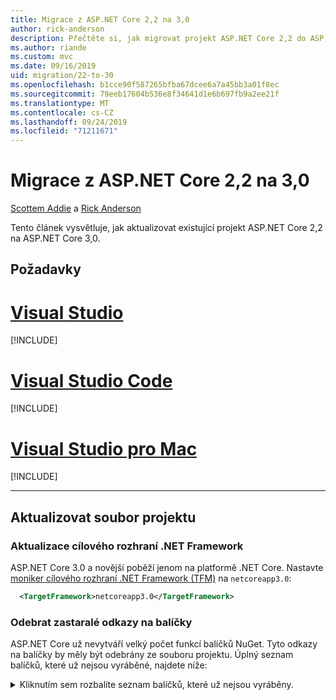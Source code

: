```yaml
---
title: Migrace z ASP.NET Core 2,2 na 3,0
author: rick-anderson
description: Přečtěte si, jak migrovat projekt ASP.NET Core 2,2 do ASP.NET Core 3,0.
ms.author: riande
ms.custom: mvc
ms.date: 09/16/2019
uid: migration/22-to-30
ms.openlocfilehash: b1cce90f587265bfba67dcee6a7a45bb3a01f8ec
ms.sourcegitcommit: 79eeb17604b536e8f34641d1e6b697fb9a2ee21f
ms.translationtype: MT
ms.contentlocale: cs-CZ
ms.lasthandoff: 09/24/2019
ms.locfileid: "71211671"
---
```

# <a name="migrate-from-aspnet-core-22-to-30"></a>Migrace z ASP.NET Core 2,2 na 3,0

[Scottem Addie](https://github.com/scottaddie) a [Rick Anderson](https://twitter.com/RickAndMSFT)

Tento článek vysvětluje, jak aktualizovat existující projekt ASP.NET Core 2,2 na ASP.NET Core 3,0.

## <a name="prerequisites"></a>Požadavky

# <a name="visual-studiotabvisual-studio"></a>[Visual Studio](#tab/visual-studio)

[!INCLUDE[](~/includes/net-core-prereqs-vs-3.0.md)]

# <a name="visual-studio-codetabvisual-studio-code"></a>[Visual Studio Code](#tab/visual-studio-code)

[!INCLUDE[](~/includes/net-core-prereqs-vsc-3.0.md)]

# <a name="visual-studio-for-mactabvisual-studio-mac"></a>[Visual Studio pro Mac](#tab/visual-studio-mac)

[!INCLUDE[](~/includes/net-core-prereqs-mac-3.0.md)]

---

## <a name="update-the-project-file"></a>Aktualizovat soubor projektu

### <a name="update-the-target-framework"></a>Aktualizace cílového rozhraní .NET Framework

ASP.NET Core 3.0 a novější poběží jenom na platformě .NET Core. Nastavte [moniker cílového rozhraní .NET Framework (TFM)](/dotnet/standard/frameworks) na `netcoreapp3.0`:

```xml
  <TargetFramework>netcoreapp3.0</TargetFramework>
```

### <a name="remove-obsolete-package-references"></a>Odebrat zastaralé odkazy na balíčky

ASP.NET Core už nevytváří velký počet funkcí balíčků NuGet. Tyto odkazy na balíčky by měly být odebrány ze souboru projektu. Úplný seznam balíčků, které už nejsou vyráběné, najdete níže:

<details>
    <summary>Kliknutím sem rozbalíte seznam balíčků, které už nejsou vyráběny.</summary>

    * Microsoft.AspNetCore
    * Microsoft.AspNetCore.All
    * Microsoft.AspNetCore.App
    * Microsoft. AspNetCore. antipadělání
    * Microsoft. AspNetCore. Authentication
    * Microsoft. AspNetCore. Authentication. abstrakce
    * Microsoft. AspNetCore. Authentication. cookies
    * Microsoft. AspNetCore. Authentication. Core
    * Microsoft. AspNetCore. Authentication. JwtBearer
    * Microsoft. AspNetCore. Authentication. OAuth
    * Microsoft. AspNetCore. Authentication. OpenIdConnect
    * Microsoft. AspNetCore. Authorization
    * Microsoft. AspNetCore. Authorization. Policy
    * Microsoft. AspNetCore. CookiePolicy
    * Microsoft. AspNetCore. Cors
    * Microsoft. AspNetCore. Cryptography. Internal
    * Odvození od společnosti Microsoft. AspNetCore. Cryptography.
    * Microsoft.AspNetCore.DataProtection
    * Microsoft. AspNetCore. DataProtection. abstrakce
    * Microsoft. AspNetCore. DataProtection. Extensions
    * Microsoft. AspNetCore. Diagnostics
    * Microsoft. AspNetCore. Diagnostics. HealthChecks
    * Microsoft.AspNetCore.HostFiltering
    * Microsoft.AspNetCore.Hosting
    * Microsoft. AspNetCore. Hosting. abstrakce
    * Microsoft. AspNetCore. Hosting. Server. abstrakce
    * Microsoft. AspNetCore. http
    * Microsoft. AspNetCore. http. abstrakce
    * Microsoft. AspNetCore. http. Connections
    * Microsoft. AspNetCore. http. Extensions
    * Microsoft. AspNetCore. http. Features
    * Microsoft. AspNetCore. HttpOverrides
    * Microsoft. AspNetCore. HttpsPolicy
    * Microsoft. AspNetCore. identity
    * Microsoft. AspNetCore. Localization
    * Microsoft. AspNetCore. Localization. Routing
    * Microsoft. AspNetCore. MiddlewareAnalysis
    * Microsoft.AspNetCore.Mvc
    * Microsoft. AspNetCore. Mvc. abstrakce
    * Microsoft. AspNetCore. Mvc. Analyzers
    * Microsoft. AspNetCore. Mvc. ApiExplorer
    * Microsoft. AspNetCore. Mvc. API. Analyzers
    * Microsoft. AspNetCore. Mvc. Core
    * Microsoft. AspNetCore. Mvc. Cors
    * Microsoft. AspNetCore. Mvc. DataAnnotations
    * Microsoft. AspNetCore. Mvc. formátovací modul. JSON
    * Microsoft. AspNetCore. Mvc. formátovací modul. XML
    * Microsoft. AspNetCore. Mvc. Localization
    * Microsoft.AspNetCore.Mvc.Razor
    * Microsoft. AspNetCore. Mvc. Razor. Extensions
    * Microsoft. AspNetCore. Mvc. Razor. ViewCompilation
    * Microsoft. AspNetCore. Mvc. RazorPages
    * Microsoft. AspNetCore. Mvc. TagHelpers
    * Microsoft. AspNetCore. Mvc. ViewFeatures
    * Microsoft. AspNetCore. Razor
    * Microsoft. AspNetCore. Razor. Runtime
    * Microsoft. AspNetCore. Razor. Design
    * Microsoft. AspNetCore. ResponseCaching
    * Microsoft. AspNetCore. ResponseCaching. abstrakce
    * Microsoft. AspNetCore. ResponseCompression
    * Microsoft. AspNetCore. Rewrite
    * Microsoft.AspNetCore.Routing
    * Microsoft. AspNetCore. Routing. Abstracts
    * Microsoft. AspNetCore. Server. HttpSys
    * Microsoft. AspNetCore. Server. IIS
    * Microsoft. AspNetCore. Server. IISIntegration
    * Microsoft. AspNetCore. Server. Kestrel
    * Microsoft. AspNetCore. Server. Kestrel. Core
    * Microsoft. AspNetCore. Server. Kestrel. https
    * Microsoft. AspNetCore. Server. Kestrel. Transports. abstrakce
    * Microsoft. AspNetCore. Server. Kestrel. Transport. Sockets
    * Microsoft. AspNetCore. Session
    * Microsoft. AspNetCore. Signal
    * Microsoft. AspNetCore. Signaler. Core
    * Microsoft.AspNetCore.StaticFiles
    * Microsoft. AspNetCore. WebSockets
    * Microsoft. AspNetCore. webutilities
    * Microsoft.Net. http. Headers</details>

### <a name="framework-reference"></a>Odkaz na rozhraní

Funkce ASP.NET Core, které byly k dispozici prostřednictvím jednoho z výše uvedených balíčků, jsou k dispozici `Microsoft.AspNetCore.App` jako součást sdíleného rozhraní.  *Sdílené rozhraní* je sada sestavení (soubory *. dll* ), které jsou nainstalovány na počítači a zahrnují komponentu modulu runtime a sadu targeting pack. Další informace najdete v tématu [sdílené rozhraní](https://natemcmaster.com/blog/2018/08/29/netcore-primitives-2/).


* Projekty, které cílí `Microsoft.NET.Sdk.Web` na sadu SDK, implicitně odkazují na `Microsoft.AspNetCore.App` rozhraní.

Pro tyto projekty nejsou vyžadovány žádné další odkazy:

```xml
<Project SDK="Microsoft.NET.Sdk.Web">
  <PropertyGroup>
    <TargetFramework>netcoreapp3.0</TargetFramework>
  </PropertyGroup>
    ...
</Project>
```

* Projekty, které `Microsoft.NET.Sdk` cílí `Microsoft.NET.Sdk.Razor` na sadu SDK, by měly `FrameworkReference` přidat `Microsoft.AspNetCore.App`explicitní pro:

```xml
<Project SDK="Microsoft.NET.Sdk.Razor">
  <PropertyGroup>
    <TargetFramework>netcoreapp3.0</TargetFramework>
  </PropertyGroup>

  <ItemGroup>
    <FrameworkReference Include="Microsoft.AspNetCore.App" />
  </ItemGroup>
    ...
</Project>
```

### <a name="add-package-references-for-removed-assemblies"></a>Přidat odkazy na balíčky pro odebraná sestavení

ASP.NET Core 3,0 odstraní některá sestavení, která byla dříve součástí odkazu `Microsoft.AspNetCore.App` na balíček. Chcete-li pokračovat v používání funkcí poskytovaných těmito sestaveními, odkazujte na verze 3,0 odpovídajících balíčků:

* Entity Framework Core – další https://docs.microsoft.com/ef/core/providers/index informace o odkazování na balíček pro konkrétního poskytovatele databáze najdete v tématu.

* Podporu uživatelského rozhraní identity pro [uživatelské rozhraní identity](xref:security/authentication/identity) lze přidat odkazem na balíček [Microsoft. AspNetCore. identity. UI](https://www.nuget.org/packages/Microsoft.AspNetCore.Identity.UI) .

* Služby SPA
    * [Microsoft. AspNetCore. SpaServices](https://www.nuget.org/packages/Microsoft.AspNetCore.SpaServices)
    * [Microsoft. AspNetCore. SpaServices. Extensions](https://www.nuget.org/packages/Microsoft.AspNetCore.SpaServices.Extensions)

* Ověřování – podpora toků ověřování třetích stran je k dispozici jako balíčky NuGet:

    * [Facebook OAuth](https://www.nuget.org/packages/Microsoft.AspNetCore.Authentication.Facebook)
    * [Google OAuth](https://www.nuget.org/packages/Microsoft.AspNetCore.Authentication.Google)
    * [Nosný token OpenID Connect](https://www.nuget.org/packages/Microsoft.AspNetCore.Authentication.JwtBearer)
    * [Ověřování účtu Microsoft](https://www.nuget.org/packages/Microsoft.AspNetCore.Authentication.MicrosoftAccount)
    * [Ověřování OpenID Connect](https://www.nuget.org/packages/Microsoft.AspNetCore.Authentication.OpenIdConnect)
    * [Twitter OAuth](https://www.nuget.org/packages/Microsoft.AspNetCore.Authentication.Twitter)
    * [WsFederation ověřování](https://www.nuget.org/packages/Microsoft.AspNetCore.Authentication.WsFederation)

* Podpora vyjednávání formátování a obsahu pro `System.Net.HttpClient` balíček NuGet [Microsoft. ASPNET. WebApi. Client](https://www.nuget.org/packages/Microsoft.AspNet.WebApi.Client/) poskytuje užitečné rozšíření pro `System.Net.HttpClient` rozhraní API `ReadAsAsync`, `PostJsonAsync` například atd.

* Kompilace Razor runtime – Podpora pro kompilaci za běhu zobrazení Razor a stránek je teď součástí [Microsoft. AspNetCore. Mvc. Razor. RuntimeCompilation](https://www.nuget.org/packages/Microsoft.AspNetCore.Mvc.Razor.RuntimeCompilation).

* Podpora `Newtonsoft.Json` MVC – podpora pro použití MVC se `Newtonsoft.Json` teď nachází v části [Microsoft. AspNetCore. Mvc. NewtonsoftJson](https://www.nuget.org/packages/Microsoft.AspNetCore.Mvc.NewtonsoftJson).

### <a name="analyzer-support"></a>Podpora analyzátoru

* Projekty, které `Microsoft.NET.Sdk.Web` cílí na implicitně referenční analyzátory dříve dodávané jako součást balíčku [Microsoft. AspNetCore. Mvc. analyzers](https://www.nuget.org/packages/Microsoft.AspNetCore.Mvc.Analyzers/) . K povolení těchto kroků nejsou vyžadovány žádné další odkazy.

* Pokud vaše aplikace používá [analyzátory rozhraní API](xref:web-api/advanced/analyzers) dříve dodávané pomocí balíčku [Microsoft. AspNetCore. Mvc. API. analyzers](https://www.nuget.org/packages/Microsoft.AspNetCore.Mvc.Api.Analyzers/) , upravte soubor projektu tak, aby odkazoval na analyzátory dodávané jako součást sady .NET Core web SDK:

```xml
<Project SDK="Microsoft.NET.Sdk.Web">
  <PropertyGroup>
    <TargetFramework>netcoreapp3.0</TargetFramework>
    <IncludeOpenAPIAnalyzers>true</IncludeOpenAPIAnalyzers>
  </PropertyGroup>

  ...
</Project>
```

### <a name="razor-class-library"></a>Knihovna tříd Razor

Projekty knihovny tříd Razor, které poskytují komponenty uživatelského rozhraní pro MVC, `AddRazorSupportForMvc` musí nastavit vlastnost v souboru projektu:

```xml
<PropertyGroup>
  <AddRazorSupportForMvc>true</AddRazorSupportForMvc>
</PropertyGroup>
```

### <a name="in-process-hosting-model"></a>Model hostování v procesu

* Projekty jsou ve výchozím nastavení pro [model hostování v rámci procesu](xref:host-and-deploy/aspnet-core-module#in-process-hosting-model) v ASP.NET Core 3,0 nebo novějším. Případně můžete odebrat `<AspNetCoreHostingModel>` vlastnost v souboru projektu, pokud je `InProcess`její hodnota.

## <a name="kestrel"></a>Kestrel

### <a name="configuration"></a>Konfigurace

Migruje konfiguraci Kestrel do Tvůrce webového hostitele, který `ConfigureWebHostDefaults` poskytuje (*program.cs*):

```csharp
public static IHostBuilder CreateHostBuilder(string[] args) =>
    Host.CreateDefaultBuilder(args)
        .ConfigureWebHostDefaults(webBuilder =>
        {
            webBuilder.ConfigureKestrel(serverOptions =>
            {
                // Set properties and call methods on options
            })
            .UseStartup<Startup>();
        });
```

Pokud aplikace vytvoří hostitele ručně pomocí `HostBuilder`, zavolejte `UseKestrel` na tvůrce webového hostitele v `ConfigureWebHostDefaults`:

```csharp
public static void Main(string[] args)
{
    var host = new HostBuilder()
        .UseContentRoot(Directory.GetCurrentDirectory())
        .ConfigureWebHostDefaults(webBuilder =>
        {
            webBuilder.UseKestrel(serverOptions =>
            {
                // Set properties and call methods on options
            })
            .UseIISIntegration()
            .UseStartup<Startup>();
        })
        .Build();

    host.Run();
}
```

### <a name="connection-middleware-replaces-connection-adapters"></a>Middleware připojení nahrazuje adaptéry připojení

Připojovací adaptéry (<xref:Microsoft.AspNetCore.Server.Kestrel.Core.Adapter.Internal.IConnectionAdapter>) byly odebrány z Kestrel. Nahraďte připojovací adaptéry pomocí middleware připojení. Middleware připojení se podobá middlewaru protokolu HTTP v kanálu ASP.NET Core, ale pro připojení nižší úrovně. Protokol HTTPS a protokolování připojení:

* Byly přesunuty z připojovacích adaptérů na middleware připojení.
* Tyto metody rozšíření fungují jako v předchozích verzích ASP.NET Core. 

Další informace najdete v [příkladu TlsFilterConnectionHandler v části ListenOptions. Protocols článku Kestrel](/aspnet/core/fundamentals/servers/kestrel?view=aspnetcore-3.0#listenoptionsprotocols).

### <a name="transport-abstractions-moved-and-made-public"></a>Přemístění a zpřístupnění abstrakcí přenosu

Přenosová vrstva Kestrel byla vystavena jako veřejné rozhraní v `Connections.Abstractions`. Jako součást těchto aktualizací:

* `Microsoft.AspNetCore.Server.Kestrel.Transport.Abstractions`a přidružené typy byly odebrány.
* <xref:Microsoft.AspNetCore.Server.Kestrel.KestrelServerOptions.NoDelay>byl přesunut z <xref:Microsoft.AspNetCore.Server.Kestrel.Core.ListenOptions> na možnosti přenosu.
* <xref:Microsoft.AspNetCore.Server.Kestrel.Transport.Abstractions.Internal.SchedulingMode>bylo odebráno <xref:Microsoft.AspNetCore.Server.Kestrel.KestrelServerOptions>z.

Další informace najdete v následujících materiálech GitHubu:

* [Abstrakce sítě klienta/serveru (ASPNET/AspNetCore #10308)](https://github.com/aspnet/AspNetCore/issues/10308)
* [Implementujte nové abstrakce naslouchacího procesu Bedrock a Kestrel znovu platně (ASPNET/AspNetCore #10321)](https://github.com/aspnet/AspNetCore/pull/10321)

### <a name="kestrel-request-trailer-headers"></a>Hlavičky přípojných vozidel žádosti Kestrel

Pro aplikace, které cílí na starší verze ASP.NET Core:

* Kestrel přidá hlavičky přípojného bodu HTTP/1.1 do kolekce hlaviček požadavků.
* Po načtení textu žádosti na konec jsou k dispozici Přípojná místa.

To způsobuje některé obavy z nejednoznačnosti mezi hlavičkami a přípojnými vozidly, takže přípojná vozidla byla přesunuta do nové kolekce (`RequestTrailerExtensions`) v 3,0.

Přívěsy žádostí HTTP/2 jsou:

* Není k dispozici v ASP.NET Core 2,2.
* K dispozici v `RequestTrailerExtensions`3,0 jako.

Pro přístup k těmto přípojným vozidlům jsou k dispozici nové metody rozšíření žádosti. Stejně jako v případě protokolu HTTP/1.1 jsou po načtení textu žádosti na konec k dispozici Přípojná místa.

Pro vydání 3,0 jsou k dispozici `RequestTrailerExtensions` následující metody:

* `GetDeclaredTrailers`Načte hlavičku žádosti `Trailer` , která zobrazí seznam přípojných vozidel, která se mají po tělo očekávat. &ndash;
* `SupportsTrailers`&ndash; Určuje, zda požadavek podporuje příjem hlaviček přípojných vozidel.
* `CheckTrailersAvailable`&ndash; Kontroluje, zda požadavek podporuje Přípojná místa a zda jsou k dispozici pro čtení. Tato kontrolu nepředpokládá, že existuje přívěsy ke čtení. Není možné, aby bylo možné číst bez přípojných míst, i když `true` je tato metoda vrácena.
* `GetTrailer`&ndash; Získá požadovanou ukončovací hlavičku z odpovědi. Před voláním `GetTrailer` nebo<xref:System.NotSupportedException> se může vyskytnout, pokud požadavek nepodporuje koncové hlavičky. `SupportsTrailers`

Další informace najdete v tématu [o umístění přípojných vozidel v samostatné kolekci (ASPNET/AspNetCore #10410)](https://github.com/aspnet/AspNetCore/pull/10410).

### <a name="allowsynchronousio-disabled"></a>AllowSynchronousIO zakázané

`AllowSynchronousIO`povoluje nebo zakazuje synchronní rozhraní API pro `HttpRequest.Body.Read`vstupně-výstupní operace, například, `HttpResponse.Body.Write`a `Stream.Flush`. Tato rozhraní API jsou zdrojem vyčerpání vláken, který vede k selhání aplikace. V 3,0 `AllowSynchronousIO` je ve výchozím nastavení zakázáno. Další informace najdete [v části synchronní v/v v článku Kestrel](/aspnet/core/fundamentals/servers/kestrel?view=aspnetcore-3.0#synchronous-io).

Kromě toho, že `AllowSynchronousIO` je `ConfigureKestrel`možné povolit s možnostmi, je možné synchronní vstupně-výstupní operace v jednotlivých žádostech přepsat jako dočasné zmírnění:

```csharp
var syncIOFeature = HttpContext.Features.Get<IHttpBodyControlFeature>();

if (syncIOFeature != null)
{
    syncIOFeature.AllowSynchronousIO = true;
}
```

Pokud máte problémy s <xref:System.IO.TextWriter> implementacemi nebo jinými datovými proudy, které volají synchronní rozhraní API v <xref:System.IO.Stream.DisposeAsync*> [Dispose](/dotnet/standard/garbage-collection/implementing-dispose), zavolejte místo toho nové rozhraní API.

Další informace najdete v tématu [[oznámení] AllowSynchronousIO zakázáno na všech serverech (ASPNET/AspNetCore #7644)](https://github.com/aspnet/AspNetCore/issues/7644).

### <a name="microsoftaspnetcoreserverkestrelhttps-assembly-removed"></a>Bylo odebráno sestavení Microsoft. AspNetCore. Server. Kestrel. https.

V ASP.NET Core 2,1 se obsah souboru *Microsoft. AspNetCore. Server. Kestrel. https. dll* přesunul do souboru *Microsoft. AspNetCore. Server. Kestrel. Core. dll*. Toto byla neprůlomová aktualizace pomocí `TypeForwardedTo` atributů. Pro 3,0 byla odebrána prázdná sestavení *Microsoft. AspNetCore. Server. Kestrel. https. dll* (a balíček NuGet).

Knihovny odkazující na [Microsoft. AspNetCore. Server. Kestrel. https](https://www.nuget.org/packages/Microsoft.AspNetCore.Server.Kestrel.Https) by měly aktualizovat ASP.NET Core závislosti na 2,1 nebo novější.

Aplikace a knihovny cílené na ASP.NET Core 2,1 nebo novější by měly odebrat všechny přímé odkazy na balíček [Microsoft. AspNetCore. Server. Kestrel. https](https://www.nuget.org/packages/Microsoft.AspNetCore.Server.Kestrel.Https) .

## <a name="jsonnet-support"></a>Podpora Json.NET

Jako součást práce pro [zlepšení ASP.NET Core sdílené architektury](https://blogs.msdn.microsoft.com/webdev/2018/10/29/a-first-look-at-changes-coming-in-asp-net-core-3-0/)se [JSON.NET](https://www.newtonsoft.com/json/help/html/Introduction.htm) z ASP.NET Core sdílené architektury odebral.

Výchozí hodnota pro ASP.NET Core je Now [System. text. JSON](/dotnet/api/system.text.json?view=netcore-3.0), která je v .net Core 3,0 novinkou. Zvažte použití `System.Text.Json` , pokud je to možné. Je to vysoký výkon a nevyžaduje další závislost knihovny. Jelikož `System.Text.Json` je však novinkou, může v současnosti chybět funkce, které vaše aplikace potřebuje.

Vaše aplikace může vyžadovat `Netwtonsoft.Json` integraci, pokud používá `Newtonsoft.Json`funkci specifickou, jako je JsonPatch nebo převaděče, nebo pokud [formátují](xref:web-api/advanced/formatting) `Newtonsoft.Json`konkrétní typy.

Pokud chcete používat Json.NET v projektu nástroje ASP.NET Core 3,0, přečtěte si téma [Přepnutí na Newtonsoft. JSON](#switch-to-newtonsoftjson) v tomto dokumentu.

Použití Json.NET v projektu ASP.NET Core 3,0:

* Přidejte odkaz na balíček [Microsoft. AspNetCore. Mvc. NewtonsoftJson](https://nuget.org/packages/Microsoft.AspNetCore.Mvc.NewtonsoftJson).
* Aktualizujte `Startup.ConfigureServices` volání `AddNewtonsoftJson`.

  ```csharp
  services.AddMvc()
      .AddNewtonsoftJson();
  ```

  `AddNewtonsoftJson`je kompatibilní s novými metodami registrace služby MVC:

  * `AddRazorPages`
  * `AddControllersWithViews`
  * `AddControllers`

  ```csharp
  services.AddControllers()
      .AddNewtonsoftJson();
  ```

  Nastavení Json.NET lze nastavit v volání `AddNewtonsoftJson`:

  ```csharp
  services.AddMvc()
      .AddNewtonsoftJson(options =>
             options.SerializerSettings.ContractResolver =
                new CamelCasePropertyNamesContractResolver());
  ```

## <a name="mvc-service-registration"></a>Registrace služby MVC

ASP.NET Core 3,0 přidává nové možnosti pro registraci scénářů MVC `Startup.ConfigureServices`v rámci.

K dispozici jsou tři nové metody rozšíření na `IServiceCollection` nejvyšší úrovni související s scénáři MVC. Šablony používají tyto nové metody místo `UseMvc`. Nicméně se `AddMvc` i nadále chová jako v předchozích verzích.

Následující příklad přidá podporu pro řadiče a funkce související s rozhraním API, ale ne zobrazení nebo stránky. Šablona rozhraní API používá tento kód:

```csharp
public void ConfigureServices(IServiceCollection services)
{
    services.AddControllers();
}
```

Následující příklad přidá podporu pro řadiče, funkce související s rozhraním API a zobrazení, ale ne stránky. Šablona webové aplikace (MVC) používá tento kód:

```csharp
public void ConfigureServices(IServiceCollection services)
{
    services.AddControllersWithViews();
}
```

V následujícím příkladu se přidá podpora pro Razor Pages a minimální Podpora řadičů. Šablona webové aplikace používá tento kód:

```csharp
public void ConfigureServices(IServiceCollection services)
{
    services.AddRazorPages();
}
```

Nové metody lze také kombinovat. Následující příklad je ekvivalentní volání `AddMvc` v ASP.NET Core 2,2:

```csharp
public void ConfigureServices(IServiceCollection services)
{
    services.AddControllersWithViews();
    services.AddRazorPages();
}
```

## <a name="routing-startup-code"></a>Spouštěcí kód směrování

Pokud je to aplikace `UseMvc` , `UseSignalR`nebo pokud je to možné, proveďte migraci aplikace do [Směrování koncových bodů](xref:fundamentals/routing) . Pro zlepšení kompatibility směrování koncových bodů s předchozími verzemi MVC jsme vrátili některé změny v adrese URL představené v ASP.NET Core 2,2. Pokud jste narazili na problémy s používáním směrování koncových bodů v 2,2, můžete očekávat vylepšení ASP.NET Core 3,0 s následujícími výjimkami:

* Pokud aplikace implementuje `IRouter` nebo dědí z `Route`, použijte jako náhradu [DynamicRouteValuesTransformer](https://github.com/aspnet/AspNetCore.Docs/issues/12997) .

* Pokud aplikace přímo přistupuje `RouteData.Routers` k analýze adres URL v rámci MVC, můžete to nahradit `LinkParser.ParsePathByEndpointName`použitím. 
 * Zadejte trasu s názvem trasy.
 * Použijte `LinkParser.ParsePathByEndpointName` a předejte název požadované trasy.

Směrování koncového bodu podporuje stejnou syntaxi vzorů směrování a funkce vytváření vzorů směrování jako `IRouter`. Směrování koncového `IRouteConstraint`bodu podporuje. Směrování koncového `[Route]`bodu `[HttpGet]`podporuje, a další atributy směrování MVC.

Pro většinu aplikací vyžaduje pouze `Startup` změny.

### <a name="migrate-startupconfigure"></a>Migrovat Startup. Configure

Obecné pokyny:

* Přidat `UseRouting`.
* Pokud je aplikace volána `UseStaticFiles`, umístěte `UseStaticFiles` **před** `UseRouting`.
* Pokud aplikace používá funkce `AuthorizePage` ověřování/autorizace `UseAuthentication` , jako je nebo `[Authorize]`, umístěte volání a `UseAuthorization` **After** `UseRouting` (a **po** `UseCors` použití middlewaru CORS).
* `UseMvc` Nahraďte `UseSignalR` nebo s `UseEndpoints`.
* Pokud aplikace používá scénáře [CORS](xref:security/cors) , například `[EnableCors]`, umístěte volání do `UseAuthentication` `UseCors` jakéhokoli jiného middlewaru, který používá CORS (například na místo `UseCors` před, `UseAuthorization`a `UseEndpoints`).
* Nahraďte `IHostingEnvironment` `using` výrazem a<xref:Microsoft.Extensions.Hosting?displayProperty=fullName>přidejte příkaz pro obor názvů. `IWebHostEnvironment`
* Nahraďte `IApplicationLifetime` (<xref:Microsoft.Extensions.Hosting?displayProperty=fullName>oboremnázvů). <xref:Microsoft.Extensions.Hosting.IHostApplicationLifetime>
* Nahraďte `EnvironmentName` (<xref:Microsoft.Extensions.Hosting?displayProperty=fullName>oboremnázvů). <xref:Microsoft.Extensions.Hosting.Environments>

Následující kód je příkladem `Startup.Configure` typické aplikace ASP.NET Core 2,2:

```csharp
public void Configure(IApplicationBuilder app)
{
    ...

    app.UseStaticFiles();

    app.UseAuthentication();

    app.UseSignalR(hubs =>
    {
        hubs.MapHub<ChatHub>("/chat");
    });

    app.UseMvc(routes =>
    {
        routes.MapRoute("default", "{controller=Home}/{action=Index}/{id?}");
    });
}
```

Po aktualizaci předchozího `Startup.Configure` kódu:

```csharp
public void Configure(IApplicationBuilder app)
{
    ...

    app.UseStaticFiles();

    app.UseRouting();

    app.UseCors();

    app.UseAuthentication();
    app.UseAuthorization();

    app.UseEndpoints(endpoints =>
    {
        endpoints.MapHub<ChatHub>("/chat");
        endpoints.MapControllerRoute("default", "{controller=Home}/{action=Index}/{id?}");
    });
}
```

> [!WARNING]
> Pro většinu aplikací se volání `UseAuthentication`, `UseAuthorization`a `UseCors` musí objevit mezi voláními `UseRouting` a `UseEndpoints` , které jsou účinné.
### <a name="health-checks"></a>Kontroly stavu

Kontroly stavu používají směrování koncových bodů u obecného hostitele. V `Startup.Configure`nástroji zavolejte `MapHealthChecks` na tvůrce koncového bodu s adresou URL koncového bodu nebo relativní cestou:

```csharp
app.UseEndpoints(endpoints =>
{
    endpoints.MapHealthChecks("/health");
});
```

Koncové body kontrol stavu můžou:

* Zadejte minimálně jednoho povoleného hostitele nebo portů.
* Vyžadovat autorizaci.
* Vyžadovat CORS

Další informace naleznete v tématu <xref:host-and-deploy/health-checks>.

### <a name="security-middleware-guidance"></a>Doprovodné materiály k zabezpečení middlewaru

Podpora pro autorizaci a CORS je sjednocená v rámci přístupu [middlewaru](xref:fundamentals/middleware/index) . To umožňuje používat stejný middlewar a funkčnost v těchto scénářích. V této verzi je k dispozici aktualizovaný middleware autorizace a middleware CORS je vylepšený, aby bylo možné pochopit atributy používané řadiči MVC.

#### <a name="cors"></a>CORS

V minulosti mohlo být obtížné nakonfigurovat CORS. Middleware byl poskytnut pro použití v některých případech použití, ale filtry MVC byly určeny k použití **bez** middlewaru v jiných případech použití. U ASP.NET Core 3,0 doporučujeme, aby všechny aplikace, které vyžadují CORS, používaly middleware CORS v kombinaci s směrováním koncových bodů. `UseCors`dá se zadat s výchozí zásadou a `[EnableCors]` `[DisableCors]` pomocí atributů můžete v případě potřeby přepsat výchozí zásady.

V následujícím příkladu:

* U všech koncových bodů s `default` pojmenovanou zásadou je povolená CORS.
* Třída zakáže CORS `[DisableCors]` s atributem. `MyController`

```csharp
public void Configure(IApplicationBuilder app)
{
    ...

    app.UseRouting();

    app.UseCors("default");

    app.UseEndpoints(endpoints =>
    {
        endpoints.MapDefaultControllerRoute();
    });
}

[DisableCors]
public class MyController : ControllerBase
{
    ...
}
```

#### <a name="authorization"></a>Autorizace

V dřívějších verzích ASP.NET Core byla poskytnuta podpora autorizace prostřednictvím `[Authorize]` atributu. Autorizační middleware není k dispozici. V ASP.NET Core 3,0 se vyžaduje middleware autorizace. Doporučujeme umístit middleware autorizace ASP.NET Core (`UseAuthorization`) hned po. `UseAuthentication` Middleware autorizace se dá nakonfigurovat taky s výchozími zásadami, které se dají přepsat.

V ASP.NET Core 3,0 nebo novějším `UseAuthorization` se volá v `Startup.Configure`a následující `HomeController` vyžaduje přihlášeného uživatele:

```csharp
public void Configure(IApplicationBuilder app)
{
    ...

    app.UseRouting();

    app.UseAuthentication();
    app.UseAuthorization();

    app.UseEndpoints(endpoints =>
    {
        endpoints.MapDefaultControllerRoute();
    });
}

public class HomeController : ControllerBase
{
    [Authorize]
    public IActionResult BuyWidgets()
    {
        ...
    }
}
```

Pokud aplikace používá `AuthorizeFilter` jako globální filtr v MVC, doporučujeme v `AddAuthorization`volání metody refaktoring kódu, aby poskytovala zásady.

`DefaultPolicy` Je zpočátku nakonfigurovaný tak, aby vyžadoval ověřování, takže se nevyžaduje žádná další konfigurace. V následujícím příkladu jsou koncové body MVC označeny jako `RequireAuthorization` tak, že všechny požadavky musí být autorizovány na základě. `DefaultPolicy` Povolit přístup bez přihlášení uživatele do aplikace je však `[AllowAnonymous]`z důvodu: `HomeController`

```csharp
public void Configure(IApplicationBuilder app)
{
    ...

    app.UseRouting();

    app.UseAuthentication();
    app.UseAuthorization();

    app.UseEndpoints(endpoints =>
    {
        endpoints.MapDefaultControllerRoute().RequireAuthorization();
    });
}

[AllowAnonymous]
public class HomeController : ControllerBase
{
    ...
}
```

Zásady je také možné přizpůsobit. Při sestavování v předchozím příkladu `DefaultPolicy` je nakonfigurována tak, aby vyžadovala ověřování a určitý rozsah:

```csharp
public void ConfigureServices(IServiceCollection services)
{
    ...

    services.AddAuthorization(options =>
    {
        options.DefaultPolicy = new AuthorizationPolicyBuilder()
          .RequireAuthenticatedUser()
          .RequireScope("MyScope")
          .Build();
    });
}

public void Configure(IApplicationBuilder app)
{
    ...

    app.UseRouting();

    app.UseAuthentication();
    app.UseAuthorization();

    app.UseEndpoints(endpoints =>
    {
        endpoints.MapDefaultControllerRoute().RequireAuthorization();
    });
}

[AllowAnonymous]
public class HomeController : ControllerBase
{
    ...
}
```

Alternativně lze všechny koncové body nakonfigurovat tak, aby vyžadovaly `RequireAuthorization` autorizaci bez `FallbackPolicy` `[Authorize]` nebo konfigurací. `FallbackPolicy` Se liší `DefaultPolicy`od. `DefaultPolicy` Spustí`[Authorize]` se nebo ,`RequireAuthorization` Když`FallbackPolicy` se aktivuje, když nejsou nastavené žádné jiné zásady. `FallbackPolicy`je zpočátku nakonfigurovaný tak, aby povoloval požadavky bez autorizace.

Následující příklad je stejný jako předchozí `DefaultPolicy` příklad, ale používá, `FallbackPolicy` aby vždy vyžadoval ověřování u všech koncových bodů s výjimkou případů, kdy `[AllowAnonymous]` je zadána:

```csharp
public void ConfigureServices(IServiceCollection services)
{
    ...

    services.AddAuthorization(options =>
    {
        options.FallbackPolicy = new AuthorizationPolicyBuilder()
          .RequireAuthenticatedUser()
          .RequireScope("MyScope")
          .Build();
    });
}

public void Configure(IApplicationBuilder app)
{
    ...

    app.UseRouting();

    app.UseAuthentication();
    app.UseAuthorization();

    app.UseEndpoints(endpoints =>
    {
        endpoints.MapDefaultControllerRoute();
    });
}

[AllowAnonymous]
public class HomeController : ControllerBase
{
    ...
}
```

Ověřování pomocí middlewaru funguje bez rozhraní, které má konkrétní znalosti o autorizaci. [Kontroly stavu](xref:host-and-deploy/health-checks) například nemají žádné konkrétní znalosti o autorizaci, ale kontroly stavu můžou mít konfigurovatelné zásady autorizace, které používá middleware.

Každý koncový bod navíc může přizpůsobit své autorizační požadavky. V následujícím příkladu `UseAuthorization` zpracovává autorizaci `DefaultPolicy`pomocí nástroje, ale `/healthz` koncový bod kontroly stavu vyžaduje `admin` uživatele:

```csharp
public void Configure(IApplicationBuilder app)
{
    ...

    app.UseRouting();

    app.UseAuthentication();
    app.UseAuthorization();

    app.UseEndpoints(endpoints =>
    {
        endpoints
            .MapHealthChecks("/healthz")
            .RequireAuthorization(new AuthorizeAttribute(){ Roles = "admin", });
    });
}
```

Ochrana je implementovaná pro některé scénáře. `UseEndpoint`middleware vyvolá výjimku, pokud je zásada autorizace nebo CORS vynechána z důvodu chybějícího middlewaru. Podpora analyzátoru, která poskytuje další názory na neplatnou konfiguraci.

### <a name="signalr"></a>SignalR

Mapování rozbočovačů signálu se teď provádí v rámci `UseEndpoints`.

Namapujte každé centrum `MapHub`pomocí. Stejně jako v předchozích verzích je každé centrum výslovně uvedené.

V následujícím příkladu se přidá podpora pro `ChatHub` centrum signalizace:

```csharp
public void Configure(IApplicationBuilder app)
{
    ...

    app.UseRouting();

    app.UseEndpoints(endpoints =>
    {
        endpoints.MapHub<ChatHub>();
    });
}
```

Pro řízení omezení velikosti zprávy od klientů je k dispozici nová možnost. Například v `Startup.ConfigureServices`:

```csharp
services.AddSignalR(hubOptions =>
{
    hubOptions.MaximumReceiveMessageSize = 32768;
});
```

V ASP.NET Core 2,2 můžete nastavit `TransportMaxBufferSize` a, které by účinně ovládají maximální velikost zprávy. V ASP.NET Core 3,0 Tato možnost nyní určuje pouze maximální velikost před nedodržením přítlaku.

### <a name="mvc-controllers"></a>Řadiče MVC

Mapování řadičů se teď provádí v rámci `UseEndpoints`.

Přidejte `MapControllers` , pokud aplikace používá směrování atributů. Vzhledem k tomu, že směrování zahrnuje podporu pro mnoho platforem v ASP.NET Core 3,0 nebo novějších, je přidání řadičů směrovaných k atributům výslovný souhlas.

Nahraďte následující:

* `MapRoute`řetězce`MapControllerRoute`
* `MapAreaRoute`řetězce`MapAreaControllerRoute`

Vzhledem k tomu, že směrování nyní zahrnuje podporu pro více než jen MVC, se terminologie změnila, aby tyto metody jasně zajistila, co dělají. Konvenční trasy, například `MapControllerRoute` / `MapAreaControllerRoute` ,jsouaplikoványvpořadí,vjakémbylypřidány.`MapDefaultControllerRoute` / Nejprve umístěte konkrétnější trasy (například trasy pro oblast).

V následujícím příkladu:

* `MapControllers`Přidá podporu pro řadiče směrované atributy.
* `MapAreaControllerRoute`Přidá konvenční trasu pro řadiče v oblasti.
* `MapControllerRoute`Přidá konvenční trasu pro řadiče.

```csharp
public void Configure(IApplicationBuilder app)
{
    ...

    app.UseRouting();

    app.UseEndpoints(endpoints =>
    {
        endpoints.MapControllers();
        endpoints.MapAreaControllerRoute(
            "admin",
            "admin",
            "Admin/{controller=Home}/{action=Index}/{id?}");
        endpoints.MapControllerRoute(
            "default", "{controller=Home}/{action=Index}/{id?}");
    });
}
```

### <a name="razor-pages"></a>Razor Pages

Mapování Razor Pages nyní probíhá uvnitř `UseEndpoints`.

Přidejte `MapRazorPages` , pokud aplikace používá Razor Pages. Vzhledem k tomu, že směrování koncových bodů zahrnuje podporu pro spoustu platforem, přidání Razor Pages je nyní výslovným souhlasem.

V následujícím příkladu `MapRazorPages` přidá podporu pro Razor Pages:

```csharp
public void Configure(IApplicationBuilder app)
{
    ...

    app.UseRouting();

    app.UseEndpoints(endpoints =>
    {
        endpoints.MapRazorPages();
    });
}
```

### <a name="use-mvc-without-endpoint-routing"></a>Použití MVC bez směrování koncových bodů

Použití MVC prostřednictvím `UseMvc` nebo `UseMvcWithDefaultRoute` v ASP.NET Core 3,0 vyžaduje explicitní výslovný souhlas v rámci `Startup.ConfigureServices`. To je nutné, protože MVC musí zjistit, jestli se může při inicializaci spoléhat na autorizaci a middleware CORS. K dispozici je analyzátor, který se upozorní, pokud se aplikace pokusí použít nepodporovanou konfiguraci.

Pokud aplikace vyžaduje starší `IRouter` verzi podpory, zakažte `EnableEndpointRouting` použití některého z následujících přístupů v `Startup.ConfigureServices`nástroji:

```csharp
services.AddMvc(options => options.EnableEndpointRouting = false);
```

```csharp
services.AddControllers(options => options.EnableEndpointRouting = false);
```

```csharp
services.AddControllersWithViews(options => options.EnableEndpointRouting = false);

```

```csharp
services.AddRazorPages().AddMvcOptions(options => options.EnableEndpointRouting = false);
```

### <a name="health-checks"></a>Kontroly stavu

Kontroly stavu lze použít jako *směrovač* s směrováním koncových bodů.

Přidejte `MapHealthChecks` k použití kontrol stavu pomocí směrování koncových bodů. Metoda přijímá argumenty `UseHealthChecks`podobné. `MapHealthChecks` Výhodou použití `MapHealthChecks` funkce Over `UseHealthChecks` je možnost použít autorizaci a mít větší jemně odstupňovanou kontrolu nad zásadami pro porovnání.

V následujícím příkladu `MapHealthChecks` je volána pro koncový bod kontroly stavu v `/healthz`:

```csharp
public void Configure(IApplicationBuilder app)
{
    ...

    app.UseRouting();

    app.UseEndpoints(endpoints =>
    {
        endpoints.MapHealthChecks("/healthz", new HealthCheckOptions() { });
    });
}
```

## <a name="hostbuilder-replaces-webhostbuilder"></a>HostBuilder nahrazuje WebHostBuilder

Šablony ASP.NET Core 3,0 používají [obecného hostitele](xref:fundamentals/host/generic-host). Předchozí verze používaly [webového hostitele](xref:fundamentals/host/web-host). Následující kód ukazuje třídu vygenerovanou `Program` šablonou ASP.NET Core 3,0:

[!code-csharp[](22-to-30/samples/Program.cs?name=snippet)]

Následující kód ukazuje třídu vygenerovanou `Program` šablonou ASP.NET Core 2,2:

[!code-csharp[](22-to-30/samples/Program2.2.cs?name=snippet)]

<xref:Microsoft.AspNetCore.Hosting.IWebHostBuilder>zůstává v 3,0 a je typ `webBuilder` zobrazený v předchozí ukázce kódu. <xref:Microsoft.AspNetCore.Hosting.WebHostBuilder>bude zastaralá v budoucí verzi a nahrazena nástrojem `HostBuilder`.

Nejvýznamnější změna z `WebHostBuilder` na `HostBuilder` je v [vkládání závislostí (di)](xref:fundamentals/dependency-injection). Při použití `HostBuilder`nástroje lze <xref:Microsoft.Extensions.Configuration.IConfiguration> <xref:Microsoft.AspNetCore.Hosting.IHostingEnvironment> vložit`Startup`pouze konstruktor. Omezení `HostBuilder` di:

* Povolí sestavení kontejneru DI jenom jednou.
* Předejde výsledným problémům životního cyklu objektů, jako je například řešení více instancí singleton.

## <a name="addauthorization-moved-to-a-different-assembly"></a>AddAuthorization přesunuté do jiného sestavení

ASP.NET Core 2,2 a nižší `AddAuthorization` metody v souboru *Microsoft. AspNetCore. Authorization. dll*:

* Bylo přejmenováno `AddAuthorizationCore`.
* Byly přesunuty do souboru *Microsoft. AspNetCore. Authorization. Policy. dll*.

Aplikace používající *Microsoft. AspNetCore. Authorization. dll* a *Microsoft. AspNetCore. Authorization. Policy. dll* nejsou ovlivněny.

Aplikace, které nepoužívají *Microsoft. AspNetCore. Authorization. Policy. dll* , by měly provádět jednu z následujících akcí:

* Přepnout na použití`AddAuthorizationCore`
* Přidejte odkaz na *Microsoft. AspNetCore. Authorization. Policy. dll*.

Další informace naleznete v tématu zásadní [Změna v `AddAuthorization(o =>`) přetížení života v jiném sestavení #386](https://github.com/aspnet/Announcements/issues/386).

## <a name="signalr-code"></a>Kód signálu

Klient pro signalizaci jazyka JavaScript se změnil `@aspnet/signalr` z `@microsoft/signalr`na. Pro reakci na tuto změnu změňte odkazy v souborech *Package. JSON* , vyžadovat příkazy a příkazy importu ECMAScript.

### <a name="systemtextjson-is-the-default-protocol"></a>System. text. JSON je výchozí protokol.

`System.Text.Json`je teď výchozím protokolem rozbočovače používaným klientem i serverem.

V `Startup.ConfigureServices`nástroji zavolejte `AddJsonProtocol` na nastavit možnosti serializátoru.

**WebServer**

```csharp
services.AddSignalR(...)
        .AddJsonProtocol(options =>
        {
            options.WriteIndented = false;
        })
```

**Služba**

```csharp
new HubConnectionBuilder()
    .WithUrl("/chatHub")
    .AddJsonProtocol(options =>
    {
        options.WriteIndented = false;
    })
    .Build();
```

### <a name="switch-to-newtonsoftjson"></a>Přepnout na Newtonsoft. JSON

Pokud používáte funkce `Newtonsoft.Json` nástroje, které nejsou podporované v `System.Text.Json`, můžete přejít zpátky na `Newtonsoft.Json`:

1. Nainstalujte balíček NuGet [Microsoft. AspNetCore. signaler. Protocols. NewtonsoftJson](https://www.nuget.org/packages/Microsoft.AspNetCore.SignalR.Protocols.NewtonsoftJson) .
1. Na straně klienta řetězit `AddNewtonsoftJsonProtocol` volání metody `HubConnectionBuilder` do instance:

    ```csharp
    new HubConnectionBuilder()
        .WithUrl("/chatHub")
        .AddNewtonsoftJsonProtocol(...)
        .Build();
    ```

1. Na serveru řetězit `AddNewtonsoftJsonProtocol` volání `AddSignalR` metody volání `Startup.ConfigureServices`metody:

    ```csharp
    services.AddSignalR()
        .AddNewtonsoftJsonProtocol(...);
    ```

## <a name="opt-in-to-runtime-compilation"></a>Přihlásit se ke kompilaci za běhu

V 3,0 je kompilace za běhu v případě výslovného souhlasu. Chcete-li povolit kompilaci za <xref:mvc/views/view-compilation#runtime-compilation>běhu, přečtěte si téma.

## <a name="migrating-libraries-via-multi-targeting"></a>Migrace knihoven přes cílení na více platforem

Knihovny často potřebují podporovat více verzí ASP.NET Core. Většina knihoven kompilovaných pro předchozí verze ASP.NET Core by měla pokračovat bez problémů. Následující podmínky vyžadují, aby byla aplikace sestavena mezi více:

* Knihovna se spoléhá na funkci, která má binární zásadní [změnu](#breaking-api-changes).
* Knihovna chce využívat nové funkce v ASP.NET Core 3,0. 

Příklad:

```xml
<Project SDK="Microsoft.NET.Sdk">
  <PropertyGroup>
    <TargetFrameworks>netcoreapp3.0;netstandard2.0</TargetFrameworks>
  </PropertyGroup>

  <ItemGroup Condition="'$(TargetFramework)' == 'netcoreapp3.0'">
    <FrameworkReference Include="Microsoft.AspNetCore.App" />
  </ItemGroup>

  <ItemGroup Condition="'$(TargetFramework)' == 'netstandard2.0'">
    <PackageReference Include="Microsoft.AspNetCore" Version="2.1.0" />
  </ItemGroup>
</Project>
```

Použijte `#ifdefs` k vysvětlení ASP.NET Core 3,0 specifických rozhraní API:

```csharp
var webRootFileProvider =
#if NETCOREAPP3_0
    GetRequiredService<IWebHostEnvironment>().WebRootFileProvider;
#else if NETSTANDARD2_0
    GetRequiredService<IHostingEnvironment>().WebRootFileProvider;
#else
#error unknown target framework
#endif
```

## <a name="breaking-api-changes"></a>Přerušení změn rozhraní API

Další zásadní změny ve verzi ASP.NET Core 3,0 najdete v části [úložiště ASPNET/oznámení](https://github.com/aspnet/Announcements/issues?page=2&q=is%3Aissue+is%3Aopen+label%3A%22Breaking+change%22+label%3A3.0.0). Shrnutí 2,2-až 3,0 přerušující změny v rámci .NET Core, ASP.NET Core a Entity Framework Core najdete v tématu [přerušující změny migrace z verze 2,2 na 3,0](/dotnet/core/compatibility/2.2-3.0).

## <a name="aspnet-core-30-not-currently-available-for-azure-app-service"></a>ASP.NET Core 3,0 není aktuálně k dispozici pro Azure App Service. 

Doufáme, že to bude brzy k dispozici. Až ASP.NET Core 3,0 k dispozici v Azure App Service, postupujte podle pokynů v části [nasazení ASP.NET Core vydání verze Preview do Azure App Service](xref:host-and-deploy/azure-apps/index#deploy-aspnet-core-preview-release-to-azure-app-service).
